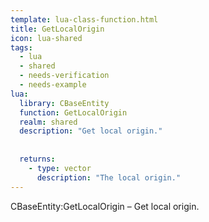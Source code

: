 ```yaml
---
template: lua-class-function.html
title: GetLocalOrigin
icon: lua-shared
tags:
  - lua
  - shared
  - needs-verification
  - needs-example
lua:
  library: CBaseEntity
  function: GetLocalOrigin
  realm: shared
  description: "Get local origin."
  
  
  returns:
    - type: vector
      description: "The local origin."
---
```


<div class="lua__search__keywords">
CBaseEntity:GetLocalOrigin &#x2013; Get local origin.
</div>
